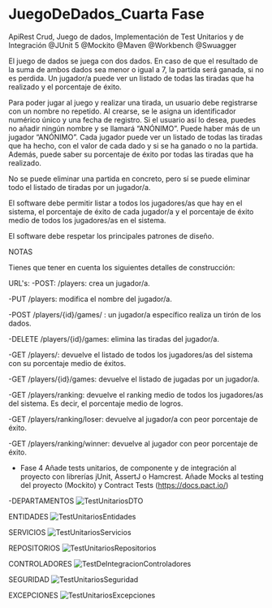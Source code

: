 # JuegoDeDados_Cuarta Fase
ApiRest Crud, Juego de dados, Implementación de Test Unitarios y de Integración @JUnit 5 @Mockito @Maven @Workbench @Swuagger 

El juego de dados se juega con dos dados. En caso de que el resultado de la suma de ambos dados sea menor o igual a 7, la partida será ganada, si no es perdida. Un jugador/a puede ver un listado de todas las tiradas que ha realizado y el porcentaje de éxito.

Para poder jugar al juego y realizar una tirada, un usuario debe registrarse con un nombre no repetido. Al crearse, se le asigna un identificador numérico único y una fecha de registro. Si el usuario así lo desea, puedes no añadir ningún nombre y se llamará “ANÓNIMO”. Puede haber más de un jugador “ANÓNIMO”.
Cada jugador puede ver un listado de todas las tiradas que ha hecho, con el valor de cada dado y si se ha ganado o no la partida. Además, puede saber su porcentaje de éxito por todas las tiradas que ha realizado.

No se puede eliminar una partida en concreto, pero sí se puede eliminar todo el listado de tiradas por un jugador/a.

El software debe permitir listar a todos los jugadores/as que hay en el sistema, el porcentaje de éxito de cada jugador/a y el porcentaje de éxito medio de todos los jugadores/as en el sistema.

El software debe respetar los principales patrones de diseño.

NOTAS

Tienes que tener en cuenta los siguientes detalles de construcción:

URL's:
-POST: /players: crea un jugador/a.

-PUT /players: modifica el nombre del jugador/a.

-POST /players/{id}/games/ : un jugador/a específico realiza un tirón de los dados.

-DELETE /players/{id}/games: elimina las tiradas del jugador/a.

-GET /players/: devuelve el listado de todos los jugadores/as del sistema con su porcentaje medio de éxitos.

-GET /players/{id}/games: devuelve el listado de jugadas por un jugador/a.

-GET /players/ranking: devuelve el ranking medio de todos los jugadores/as del sistema. Es decir, el porcentaje medio de logros.

-GET /players/ranking/loser: devuelve al jugador/a con peor porcentaje de éxito.

-GET /players/ranking/winner: devuelve al jugador con peor porcentaje de éxito.

- Fase 4
Añade tests unitarios, de componente y de integración al proyecto con librerías jUnit, AssertJ o Hamcrest.
Añade Mocks al testing del proyecto (Mockito) y Contract Tests (https://docs.pact.io/)

-DEPARTAMENTOS
![TestUnitariosDTO](https://github.com/Luiso-o/JuegoDeDados_CuartaFase/assets/128043647/ac09ff06-d942-4b91-8b09-c1e9fd01cc4c)

ENTIDADES
![TestUnitariosEntidades](https://github.com/Luiso-o/JuegoDeDados_CuartaFase/assets/128043647/b6f66467-8552-48e1-9885-f22ba837f796)

SERVICIOS
![TestUnitariosServicios](https://github.com/Luiso-o/JuegoDeDados_CuartaFase/assets/128043647/b9f343a9-04a7-467d-a648-27674d0a1e76)

REPOSITORIOS
![TestUnitariosRepositorios](https://github.com/Luiso-o/JuegoDeDados_CuartaFase/assets/128043647/e8c1fa83-8636-4885-b7c5-45af1a4b8159)

CONTROLADORES
![TestDeIntegracionControladores](https://github.com/Luiso-o/JuegoDeDados_CuartaFase/assets/128043647/25693703-e3eb-4c22-acf6-39b20685df6e)

SEGURIDAD
![TestUnitariosSeguridad](https://github.com/Luiso-o/JuegoDeDados_CuartaFase/assets/128043647/7db4be49-56ab-4e30-9971-2b4dec35d58d)

EXCEPCIONES
![TestUnitariosExcepciones](https://github.com/Luiso-o/JuegoDeDados_CuartaFase/assets/128043647/589194b6-9df7-47a6-8e15-7ecd470fb55b)


